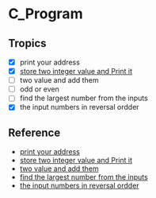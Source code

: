 # C_Program

## Tropics 
- [x] print your address
- [x] [store two integer value and Print it ](https://www.youtube.com/watch?v=Kwye58pHhxE&pp=ygUNYyBwcm9ncmFtbWluZw%3D%3D)
- [ ] two value and add them
- [ ] odd or even
- [ ] find the largest number from the inputs
- [x] the input numbers in reversal ordder

## Reference
- [print your address](https://www.youtube.com/watch?v=Kwye58pHhxE&pp=ygUNYyBwcm9ncmFtbWluZw%3D%3D)
- [store two integer value and Print it ](https://www.youtube.com/watch?v=Kwye58pHhxE&pp=ygUNYyBwcm9ncmFtbWluZw%3D%3D)
- [two value and add them ](https://www.youtube.com/watch?v=Kwye58pHhxE&pp=ygUNYyBwcm9ncmFtbWluZw%3D%3D)
- [find the largest number from the inputs ](https://www.youtube.com/watch?v=Kwye58pHhxE&pp=ygUNYyBwcm9ncmFtbWluZw%3D%3D)
- [the input numbers in reversal ordder ](https://www.youtube.com/watch?v=Kwye58pHhxE&pp=ygUNYyBwcm9ncmFtbWluZw%3D%3D)
